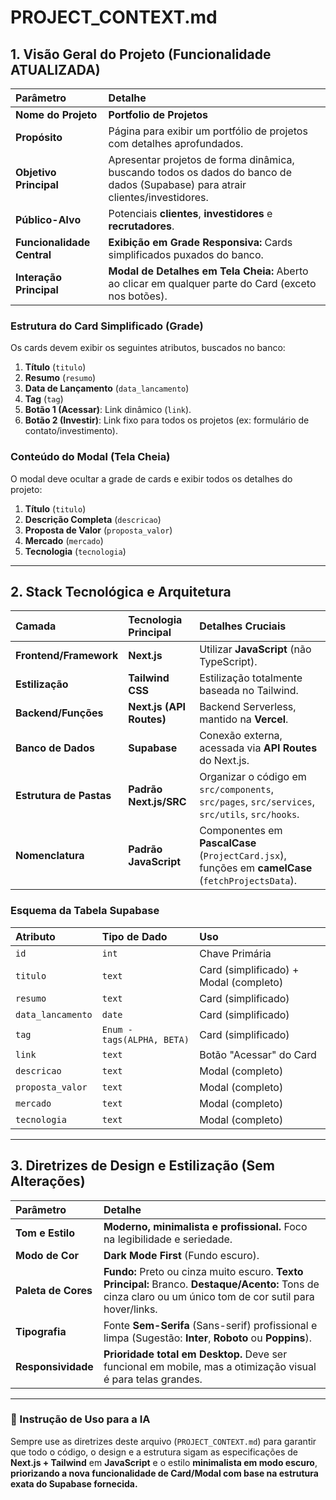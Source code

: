 # PROJECT_CONTEXT.md

## 1. Visão Geral do Projeto (Funcionalidade ATUALIZADA)

| Parâmetro | Detalhe |
| :--- | :--- |
| **Nome do Projeto** | **Portfolio de Projetos** |
| **Propósito** | Página para exibir um portfólio de projetos com detalhes aprofundados. |
| **Objetivo Principal** | Apresentar projetos de forma dinâmica, buscando todos os dados do banco de dados (Supabase) para atrair clientes/investidores. |
| **Público-Alvo** | Potenciais **clientes**, **investidores** e **recrutadores**. |
| **Funcionalidade Central** | **Exibição em Grade Responsiva:** Cards simplificados puxados do banco. |
| **Interação Principal** | **Modal de Detalhes em Tela Cheia:** Aberto ao clicar em qualquer parte do Card (exceto nos botões). |

### Estrutura do Card Simplificado (Grade)

Os cards devem exibir os seguintes atributos, buscados no banco:
1.  **Título** (`titulo`)
2.  **Resumo** (`resumo`)
3.  **Data de Lançamento** (`data_lancamento`)
4.  **Tag** (`tag`)
5.  **Botão 1 (Acessar)**: Link dinâmico (`link`).
6.  **Botão 2 (Investir)**: Link fixo para todos os projetos (ex: formulário de contato/investimento).

### Conteúdo do Modal (Tela Cheia)

O modal deve ocultar a grade de cards e exibir todos os detalhes do projeto:
1.  **Título** (`titulo`)
2.  **Descrição Completa** (`descricao`)
3.  **Proposta de Valor** (`proposta_valor`)
4.  **Mercado** (`mercado`)
5.  **Tecnologia** (`tecnologia`)

---

## 2. Stack Tecnológica e Arquitetura

| Camada | Tecnologia Principal | Detalhes Cruciais |
| :--- | :--- | :--- |
| **Frontend/Framework** | **Next.js** | Utilizar **JavaScript** (não TypeScript). |
| **Estilização** | **Tailwind CSS** | Estilização totalmente baseada no Tailwind. |
| **Backend/Funções** | **Next.js (API Routes)** | Backend Serverless, mantido na **Vercel**. |
| **Banco de Dados** | **Supabase** | Conexão externa, acessada via **API Routes** do Next.js. |
| **Estrutura de Pastas** | **Padrão Next.js/SRC** | Organizar o código em `src/components`, `src/pages`, `src/services`, `src/utils`, `src/hooks`. |
| **Nomenclatura** | **Padrão JavaScript** | Componentes em **PascalCase** (`ProjectCard.jsx`), funções em **camelCase** (`fetchProjectsData`). |

### Esquema da Tabela Supabase

| Atributo | Tipo de Dado | Uso |
| :--- | :--- | :--- |
| `id` | `int` | Chave Primária |
| `titulo` | `text` | Card (simplificado) + Modal (completo) |
| `resumo` | `text` | Card (simplificado) |
| `data_lancamento` | `date` | Card (simplificado) |
| `tag` | `Enum - tags(ALPHA, BETA)` | Card (simplificado) |
| `link` | `text` | Botão "Acessar" do Card |
| `descricao` | `text` | Modal (completo) |
| `proposta_valor` | `text` | Modal (completo) |
| `mercado` | `text` | Modal (completo) |
| `tecnologia` | `text` | Modal (completo) |

---

## 3. Diretrizes de Design e Estilização (Sem Alterações)

| Parâmetro | Detalhe |
| :--- | :--- |
| **Tom e Estilo** | **Moderno, minimalista e profissional.** Foco na legibilidade e seriedade. |
| **Modo de Cor** | **Dark Mode First** (Fundo escuro). |
| **Paleta de Cores** | **Fundo:** Preto ou cinza muito escuro. **Texto Principal:** Branco. **Destaque/Acento:** Tons de cinza claro ou um único tom de cor sutil para hover/links. |
| **Tipografia** | Fonte **Sem-Serifa** (Sans-serif) profissional e limpa (Sugestão: **Inter**, **Roboto** ou **Poppins**). |
| **Responsividade** | **Prioridade total em Desktop.** Deve ser funcional em mobile, mas a otimização visual é para telas grandes. |

---

### 📌 Instrução de Uso para a IA

Sempre use as diretrizes deste arquivo (`PROJECT_CONTEXT.md`) para garantir que todo o código, o design e a estrutura sigam as especificações de **Next.js + Tailwind** em **JavaScript** e o estilo **minimalista em modo escuro**, **priorizando a nova funcionalidade de Card/Modal com base na estrutura exata do Supabase fornecida.**